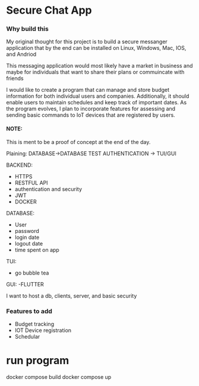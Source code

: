 # Secure Chat App

### Why build this
My original thought for this project is to build a secure messanger application
that by the end can be installed on Linux, Windows, Mac, IOS, and Andriod

This messaging application would most likely have a market in business and maybe for individuals
that want to share their plans or commuincate with friends

I would like to create a program that can manage and store budget information for both individual users and companies. 
Additionally, it should enable users to maintain schedules and keep track of important dates. 
As the program evolves, I plan to incorporate features for assessing and sending basic commands to IoT devices that are registered by users.

#### NOTE:
This is ment to be a proof of concept at the end of the day.

Plaining:
DATABASE->DATABASE TEST AUTHENTICATION -> TUI/GUI 



BACKEND:
- HTTPS
- RESTFUL API 
-  authentication and security 
- JWT
- DOCKER

DATABASE:
- User
- password
- login  date
- logout date
- time spent on app

TUI:
- go bubble tea

GUI:
-FLUTTER

I want to host a db, clients, server, and basic security


### Features to add
- Budget tracking
- IOT Device registration
- Schedular

# run program
docker compose build
docker compose up